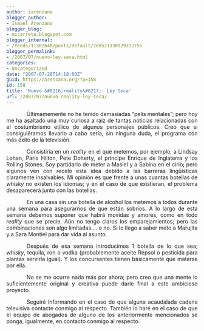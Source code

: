 ```yaml
---
author: iarenzana
blogger_author:
- Ismael Arenzana
blogger_blog:
- micarreta.blogspot.com
blogger_internal:
- /feeds/11302648/posts/default/288521330929312755
blogger_permalink:
- /2007/07/nuevo-ley-seca.html
categories:
- Uncategorized
date: "2007-07-28T14:18:00Z"
guid: https://arenzana.org/?p=158
id: 158
title: 'Nuevo &#8216;reality&#8217;: Ley Seca'
url: /2007/07/nuevo-reality-ley-seca/
---
```

<p style="text-align:justify;text-indent:40pt;">
  Últimamemente no he tenido demasiadas &#8220;pelis mentales&#8221;; pero hoy me ha asaltado una muy curiosa a raiz de tantas noticias relacionadas con el costumbrismo etílico de algunos personajes públicos. Creo que si consiguiéramos llevarlo a cabo sería, sin ninguna duda, el programa con más éxito de la televisión.
</p>

<p style="text-align:justify;text-indent:40pt;">
  Consistiría en un <em>reality</em> en el que metemos, por ejemplo, a Lindsay Lohan, Paris Hilton, Pete Doherty, el príncipe Enrique de Inglaterra y los Rolling Stones. Soy partidario de meter a Masiel y a Sabina en el cirio; pero algunos ven con recelo esta idea debido a las barreras lingüísticas claramente insalvables. Mi opinión es que frente a unas cuantas botellas de <em>whisky </em>no existen los idiomas; y en el caso de que existieran, el problema desaparecerá junto con las botellas.
</p>

<p style="text-align:justify;text-indent:40pt;">
  En una casa sin una botella de alcohol los metemos a todos durante una semana para asegurarnos de que están sobrios. A lo largo de esta semana debemos suponer que habrá movidas y amores, como en todo <em>reality</em> que se precie. Aún no tengo claros los emparejamientos; pero las combinaciones son algo limitadas&#8230;. o no. Si lo llego a saber meto a Marujita y a Sara Montiel para dar vida al asunto.
</p>

<p style="text-align:justify;text-indent:40pt;">
  Después de esa semana introducimos 1 botella de lo que sea; <em>whisky</em>, tequila, ron o vodka (probablemente aceite Repsol o pesticida para plantas serviría igual). Y los concursantes tienen básicamente que matarse por ella.
</p>

<p style="text-align:justify;text-indent:40pt;">
  No se me ocurre nada más por ahora; pero creo que una mente lo suficientemente original y creativa puede darle final a este ambicioso proyecto.
</p>

<p style="text-align:justify;text-indent:40pt;">
  Seguiré informando en el caso de que alguna acaudalada cadena televisiva contacte conmigo al respecto. También lo haré en el caso de que el equipo de abogados de alguno de los anteriormente mencionados se ponga, igualmente, en contacto conmigo al respecto.
</p>